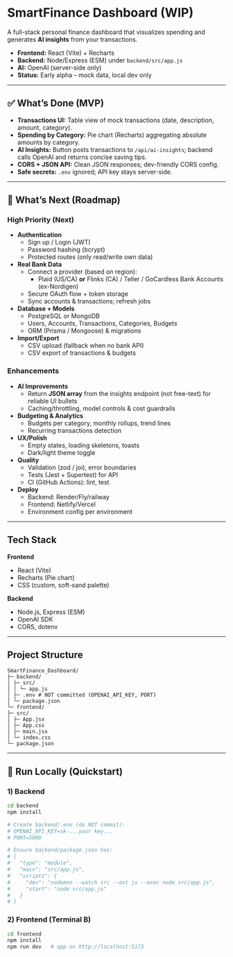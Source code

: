 # SmartFinance Dashboard (WIP)

A full-stack personal finance dashboard that visualizes spending and generates **AI insights** from your transactions.

- **Frontend:** React (Vite) + Recharts
- **Backend:** Node/Express (ESM) under `backend/src/app.js`
- **AI:** OpenAI (server-side only)
- **Status:** Early alpha – mock data, local dev only

---

## ✅ What’s Done (MVP)
- **Transactions UI:** Table view of mock transactions (date, description, amount, category).
- **Spending by Category:** Pie chart (Recharts) aggregating absolute amounts by category.
- **AI Insights:** Button posts transactions to `/api/ai-insights`; backend calls OpenAI and returns concise saving tips.
- **CORS + JSON API:** Clean JSON responses; dev-friendly CORS config.
- **Safe secrets:** `.env` ignored; API key stays server-side.

---

## 🧭 What’s Next (Roadmap)
### High Priority (Next)
- **Authentication**
  - Sign up / Login (JWT)
  - Password hashing (bcrypt)
  - Protected routes (only read/write own data)
- **Real Bank Data**
  - Connect a provider (based on region):
    - Plaid (US/CA) **or** Flinks (CA) / Teller / GoCardless Bank Accounts (ex-Nordigen)
  - Secure OAuth flow + token storage
  - Sync accounts & transactions; refresh jobs
- **Database + Models**
  - PostgreSQL or MongoDB
  - Users, Accounts, Transactions, Categories, Budgets
  - ORM (Prisma / Mongoose) & migrations
- **Import/Export**
  - CSV upload (fallback when no bank API)
  - CSV export of transactions & budgets

### Enhancements
- **AI Improvements**
  - Return **JSON array** from the insights endpoint (not free-text) for reliable UI bullets
  - Caching/throttling, model controls & cost guardrails
- **Budgeting & Analytics**
  - Budgets per category, monthly rollups, trend lines
  - Recurring transactions detection
- **UX/Polish**
  - Empty states, loading skeletons, toasts
  - Dark/light theme toggle
- **Quality**
  - Validation (zod / joi), error boundaries
  - Tests (Jest + Supertest) for API
  - CI (GitHub Actions): lint, test
- **Deploy**
  - Backend: Render/Fly/railway
  - Frontend: Netlify/Vercel
  - Environment config per environment

---

## Tech Stack

**Frontend**
- React (Vite)
- Recharts (Pie chart)
- CSS (custom, soft-sand palette)

**Backend**
- Node.js, Express (ESM)
- OpenAI SDK
- CORS, dotenv

---

## Project Structure
```
SmartFinance_Dashboard/
├─ backend/
│ ├─ src/
│ │ └─ app.js
│ ├─ .env # NOT committed (OPENAI_API_KEY, PORT)
│ └─ package.json
└─ frontend/
├─ src/
│ ├─ App.jsx
│ ├─ App.css
│ ├─ main.jsx
│ └─ index.css
└─ package.json
```
---

## 🚀 Run Locally (Quickstart)

### 1) Backend
```bash
cd backend
npm install

# Create backend/.env (do NOT commit):
# OPENAI_API_KEY=sk-...your key...
# PORT=5000

# Ensure backend/package.json has:
# {
#   "type": "module",
#   "main": "src/app.js",
#   "scripts": {
#     "dev": "nodemon --watch src --ext js --exec node src/app.js",
#     "start": "node src/app.js"
#   }
# }
```
### 2) **Frontend** (Terminal B)
```bash
cd frontend
npm install
npm run dev   # app on http://localhost:5173
```
